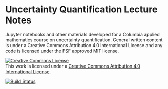 # Uncertainty Quantification Lecture Notes

Jupyter notebooks and other materials developed for a Columbia applied mathematics course on uncertainty quantification.  General written content is under a Creative Commons Attribution 4.0 International License and any code is licensed under the FSF approved MIT license.

<a rel="license" href="http://creativecommons.org/licenses/by/4.0/"><img alt="Creative Commons License" style="border-width:0" src="https://i.creativecommons.org/l/by/4.0/88x31.png" /></a><br />This work is licensed under a <a rel="license" href="http://creativecommons.org/licenses/by/4.0/">Creative Commons Attribution 4.0 International License</a>.

[![Build Status](https://travis-ci.org/mandli/UQ.svg?branch=master)](https://travis-ci.org/mandli/UQ)
